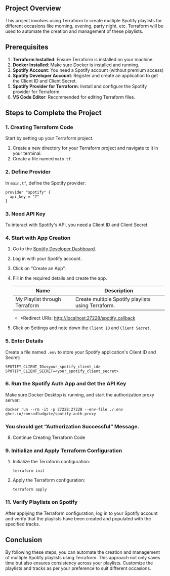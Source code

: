## Project Overview

This project involves using Terraform to create multiple Spotify playlists for different occasions like morning, evening, party night, etc. Terraform will be used to automate the creation and management of these playlists.

## Prerequisites

1. **Terraform Installed**: Ensure Terraform is installed on your machine.
2. **Docker Installed**: Make sure Docker is installed and running.
3. **Spotify Account**: You need a Spotify account (without premium access)
4. **Spotify Developer Account**: Register and create an application to get the Client ID and Client Secret.
5. **Spotify Provider for Terraform**: Install and configure the Spotify provider for Terraform.
6. **VS Code Editor**: Recommended for editing Terraform files.

## Steps to Complete the Project

### 1. Creating Terraform Code

Start by setting up your Terraform project.

1. Create a new directory for your Terraform project and navigate to it in your terminal.
2. Create a file named `main.tf`.

### 2. Define Provider

In `main.tf`, define the Spotify provider:

```
provider "spotify" {
  api_key = "?"
}

```

### 3. Need API Key

To interact with Spotify's API, you need a Client ID and Client Secret.

### 4. Start with App Creation

1. Go to the [Spotify Developer Dashboard](https://developer.spotify.com/dashboard/).
2. Log in with your Spotify account.
3. Click on "Create an App".
    
    
    
4. Fill in the required details and create the app.
    
    
    | Name | Description |
    | --- | --- |
    | My Playlist through Terraform | Create multiple Spotify playlists using Terraform. |
    - *Redirect URIs: [http://localhost:27228/spotify_callback](http://localhost:27228/spotify_callback**)

1. Click on Settings and note down the `Client ID` and `Client Secret`.
    
    

### 5. Enter Details

Create a file named `.env` to store your Spotify application's Client ID and Secret:

```
SPOTIFY_CLIENT_ID=<your_spotify_client_id>
SPOTIFY_CLIENT_SECRET=<your_spotify_client_secret>

```

### 6. Run the Spotify Auth App and Get the API Key

Make sure Docker Desktop is running, and start the authorization proxy server:

```
docker run --rm -it -p 27228:27228 --env-file ./.env ghcr.io/conradludgate/spotify-auth-proxy

```


### You should get “Authorization Successful” Message.

8. Continue Creating Terraform Code

### 9. Initialize and Apply Terraform Configuration

1. Initialize the Terraform configuration:
    
    ```
    terraform init
    
    ```
    
2. Apply the Terraform configuration:
    
    ```
    terraform apply
    
    ```
    

### 11. Verify Playlists on Spotify

After applying the Terraform configuration, log in to your Spotify account and verify that the playlists have been created and populated with the specified tracks.

## Conclusion

By following these steps, you can automate the creation and management of multiple Spotify playlists using Terraform. This approach not only saves time but also ensures consistency across your playlists. Customize the playlists and tracks as per your preference to suit different occasions.
